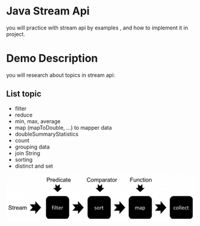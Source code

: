 # Java Stream Api
you will practice with stream api by examples , and how to implement it in project.
# Demo Description
 you will research about topics in stream api:
## List topic
- filter
- reduce
- min, max, average
- map (mapToDouble, ...) to mapper data
- doubleSummaryStatistics
- count
- grouping data
- join String
- sorting
- distinct and set

![cover](https://raw.githubusercontent.com/letung999/stream_api_java/main/stream_api.webp)
